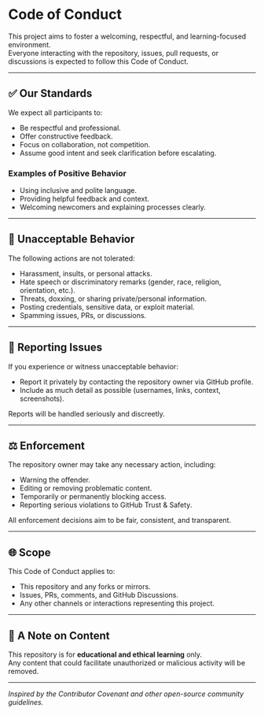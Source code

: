# Code of Conduct

This project aims to foster a welcoming, respectful, and learning-focused environment.  
Everyone interacting with the repository, issues, pull requests, or discussions is expected to follow this Code of Conduct.

---

## ✅ Our Standards

We expect all participants to:
- Be respectful and professional.
- Offer constructive feedback.
- Focus on collaboration, not competition.
- Assume good intent and seek clarification before escalating.

### Examples of Positive Behavior
- Using inclusive and polite language.
- Providing helpful feedback and context.
- Welcoming newcomers and explaining processes clearly.

---

## 🚫 Unacceptable Behavior

The following actions are not tolerated:
- Harassment, insults, or personal attacks.
- Hate speech or discriminatory remarks (gender, race, religion, orientation, etc.).
- Threats, doxxing, or sharing private/personal information.
- Posting credentials, sensitive data, or exploit material.
- Spamming issues, PRs, or discussions.

---

## 🧾 Reporting Issues

If you experience or witness unacceptable behavior:
- Report it privately by contacting the repository owner via GitHub profile.  
- Include as much detail as possible (usernames, links, context, screenshots).  

Reports will be handled seriously and discreetly.

---

## ⚖️ Enforcement

The repository owner may take any necessary action, including:
- Warning the offender.
- Editing or removing problematic content.
- Temporarily or permanently blocking access.
- Reporting serious violations to GitHub Trust & Safety.

All enforcement decisions aim to be fair, consistent, and transparent.

---

## 🌐 Scope

This Code of Conduct applies to:
- This repository and any forks or mirrors.
- Issues, PRs, comments, and GitHub Discussions.
- Any other channels or interactions representing this project.

---

## 🧠 A Note on Content

This repository is for **educational and ethical learning** only.  
Any content that could facilitate unauthorized or malicious activity will be removed.

---

*Inspired by the Contributor Covenant and other open-source community guidelines.*
